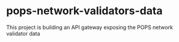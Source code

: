 # pops-network-validators-data
This project is building an API gateway exposing the POPS network validator data
